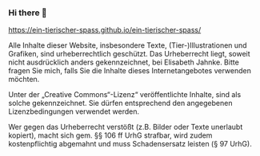 ### Hi there 👋
https://ein-tierischer-spass.github.io/ein-tierischer-spass/

Alle Inhalte dieser Website, insbesondere Texte, (Tier-)Illustrationen und Grafiken, sind urheberrechtlich geschützt. Das Urheberrecht liegt, soweit nicht ausdrücklich anders gekennzeichnet, bei Elisabeth Jahnke. Bitte fragen Sie mich, falls Sie die Inhalte dieses Internetangebotes verwenden möchten.

Unter der „Creative Commons“-Lizenz“ veröffentlichte Inhalte, sind als solche gekennzeichnet. Sie dürfen entsprechend den angegebenen Lizenzbedingungen verwendet werden.

Wer gegen das Urheberrecht verstößt (z.B. Bilder oder Texte unerlaubt kopiert), macht sich gem. §§ 106 ff UrhG strafbar, wird zudem kostenpflichtig abgemahnt und muss Schadensersatz leisten (§ 97 UrhG).
